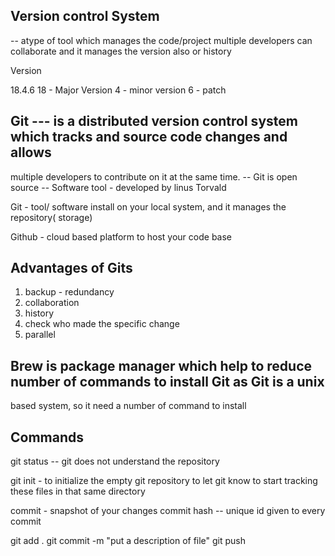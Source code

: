 ## Version control System

-- atype of tool which manages the code/project
multiple developers can collaborate and it manages the version also
or history

Version

18.4.6
18 - Major Version
4  - minor version
6  - patch


## Git --- is a distributed version control system which tracks and source code changes and allows
multiple developers to contribute on it at the same time.
-- Git is open source
-- Software tool - developed by linus Torvald

Git - tool/ software install on your local system, and it manages the repository( storage)

Github -  cloud based platform to host your code base
## Advantages of Gits

1. backup - redundancy
2. collaboration
3. history
4. check who made the specific change
5. parallel

## Brew is package manager which help to reduce number of commands to install Git as Git is a unix
based system, so it need a number of command to install

## Commands


git status --  git does not understand the repository

git init - to initialize the empty git repository
to let git know to start tracking these files in that same directory

commit - snapshot of your changes
commit hash -- unique id given to every commit

git add .
git commit -m "put a description of file"
git push

